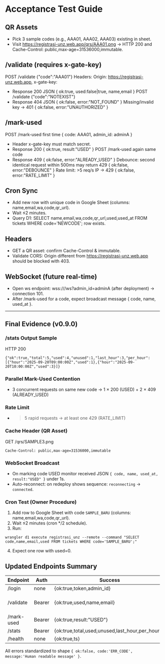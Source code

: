 # Acceptance Test Guide

## QR Assets

- Pick 3 sample codes (e.g., AAA01, AAA02, AAA03) existing in sheet.
- Visit https://registrasi-unz.web.app/qrs/AAA01.png -> HTTP 200 and Cache-Control: public,max-age=31536000,immutable.

## /validate (requires x-gate-key)

POST /validate {"code":"AAA01"}
Headers: Origin: https://registrasi-unz.web.app, x-gate-key: <KEY>

- Response 200 JSON { ok:true, used:false|true, name,email }
  POST /validate {"code":"NOTEXIST"}
- Response 404 JSON { ok:false, error:"NOT_FOUND" }
  Missing/invalid key -> 401 { ok:false, error:"UNAUTHORIZED" }

## /mark-used

POST /mark-used first time { code: AAA01, admin_id: adminA }

- Header x-gate-key must match secret.
- Response 200 { ok:true, result:"USED" }
  POST /mark-used again same code
- Response 409 { ok:false, error:"ALREADY_USED" }
  Debounce: second identical request within 500ms may return 429 { ok:false, error:"DEBOUNCE" }
  Rate limit: >5 req/s IP -> 429 { ok:false, error:"RATE_LIMIT" }

## Cron Sync

- Add new row with unique code in Google Sheet (columns: name,email,wa,code,qr_url).
- Wait ≤2 minutes.
- Query D1: SELECT name,email,wa,code,qr_url,used,used_at FROM tickets WHERE code='NEWCODE'; row exists.

## Headers

- GET a QR asset: confirm Cache-Control & immutable.
- Validate CORS: Origin different from https://registrasi-unz.web.app should be blocked with 403.

## WebSocket (future real-time)

- Open ws endpoint: wss://<worker-domain>/ws?admin_id=adminA (after deployment) -> connection 101.
- After /mark-used for a code, expect broadcast message { code, name, used_at }.

---

## Final Evidence (v0.9.0)

### /stats Output Sample

HTTP 200

```
{"ok":true,"total":5,"used":4,"unused":1,"last_hour":3,"per_hour":[{"hour":"2025-09-20T09:00:00Z","used":1},{"hour":"2025-09-20T10:00:00Z","used":3}]}
```

### Parallel Mark-Used Contention

- 3 concurrent requests on same new code -> 1 × 200 (USED) + 2 × 409 (ALREADY_USED)

### Rate Limit

- > 5 rapid requests -> at least one 429 (RATE_LIMIT)

### Cache Header (QR Asset)

GET /qrs/SAMPLE3.png

```
Cache-Control: public,max-age=31536000,immutable
```

### WebSocket Broadcast

- On marking code USED monitor received JSON `{ code, name, used_at, result:"USED" }` under 1s.
- Auto-reconnect: on redeploy shows sequence: `reconnecting` -> `connected`.

### Cron Test (Owner Procedure)

1. Add row to Google Sheet with code `SAMPLE_BARU` (columns: name,email,wa,code,qr_url).
2. Wait ≤2 minutes (cron \*/2 schedule).
3. Run:

```
wrangler d1 execute registrasi_unz --remote --command "SELECT code,name,email,used FROM tickets WHERE code='SAMPLE_BARU';"
```

4. Expect one row with used=0.

## Updated Endpoints Summary

| Endpoint   | Auth   | Success                                          | Error Format                                   |
| ---------- | ------ | ------------------------------------------------ | ---------------------------------------------- |
| /login     | none   | {ok:true,token,admin_id}                         | {ok:false,code,message}                        |
| /validate  | Bearer | {ok:true,used,name,email}                        | 404 NOT_FOUND / others {ok:false,code,message} |
| /mark-used | Bearer | {ok:true,result:"USED"}                          | 409 ALREADY_USED /429 RATE_LIMIT / etc.        |
| /stats     | Bearer | {ok:true,total,used,unused,last_hour,per_hour[]} | {ok:false,code,message}                        |
| /health    | none   | {ok:true,ts}                                     | -                                              |

All errors standardized to shape `{ ok:false, code:'ERR_CODE', message:'Human readable message' }`.
